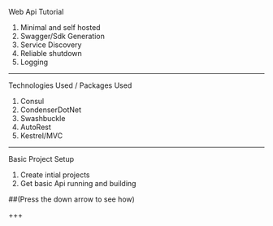Web Api Tutorial

1. Minimal and self hosted
2. Swagger/Sdk Generation
3. Service Discovery
4. Reliable shutdown
5. Logging

---

Technologies Used / Packages Used

1. Consul
2. CondenserDotNet
3. Swashbuckle
4. AutoRest
5. Kestrel/MVC

---

Basic Project Setup

1. Create intial projects
2. Get basic Api running and building

##(Press the down arrow to see how)

+++


